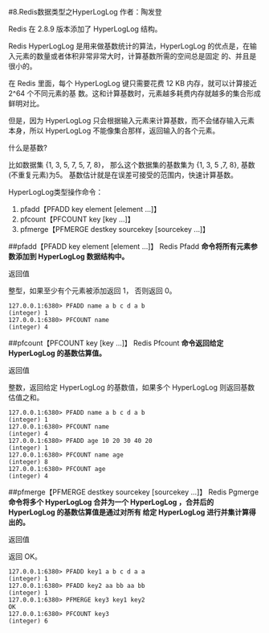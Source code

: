 #8.Redis数据类型之HyperLogLog
作者：陶发登

Redis 在 2.8.9 版本添加了 HyperLogLog 结构。

Redis HyperLogLog 是用来做基数统计的算法，HyperLogLog 的优点是，在输入元素的数量或者体积非常非常大时，计算基数所需的空间总是固定 的、并且是很小的。

在 Redis 里面，每个 HyperLogLog 键只需要花费 12 KB 内存，就可以计算接近 2^64 个不同元素的基 数。这和计算基数时，元素越多耗费内存就越多的集合形成鲜明对比。

但是，因为 HyperLogLog 只会根据输入元素来计算基数，而不会储存输入元素本身，所以 HyperLogLog 不能像集合那样，返回输入的各个元素。

什么是基数?

比如数据集 {1, 3, 5, 7, 5, 7, 8}， 那么这个数据集的基数集为 {1, 3, 5 ,7, 8}, 基数(不重复元素)为5。 基数估计就是在误差可接受的范围内，快速计算基数。

HyperLogLog类型操作命令：

1.	pfadd【PFADD key element [element ...]】
2.	pfcount【PFCOUNT key [key ...]】
3.	pfmerge【PFMERGE destkey sourcekey [sourcekey ...]】

##pfadd【PFADD key element [element ...]】
Redis Pfadd <b>命令将所有元素参数添加到 HyperLogLog 数据结构中。</b>

返回值

整型，如果至少有个元素被添加返回 1， 否则返回 0。

	127.0.0.1:6380> PFADD name a b c d a b
	(integer) 1
	127.0.0.1:6380> PFCOUNT name
	(integer) 4
##pfcount【PFCOUNT key [key ...]】
Redis Pfcount <b>命令返回给定 HyperLogLog 的基数估算值。</b>

返回值

整数，返回给定 HyperLogLog 的基数值，如果多个 HyperLogLog 则返回基数估值之和。

	127.0.0.1:6380> PFADD name a b c d a b
	(integer) 1
	127.0.0.1:6380> PFCOUNT name
	(integer) 4
	127.0.0.1:6380> PFADD age 10 20 30 40 20
	(integer) 1
	127.0.0.1:6380> PFCOUNT name age
	(integer) 8
	127.0.0.1:6380> PFCOUNT age
	(integer) 4
##pfmerge【PFMERGE destkey sourcekey [sourcekey ...]】
Redis Pgmerge <b>命令将多个 HyperLogLog 合并为一个 HyperLogLog ，合并后的 HyperLogLog 的基数估算值是通过对所有 给定 HyperLogLog 进行并集计算得出的。</b>

返回值

返回 OK。

	127.0.0.1:6380> PFADD key1 a b c d a a
	(integer) 1
	127.0.0.1:6380> PFADD key2 aa bb aa bb
	(integer) 1
	127.0.0.1:6380> PFMERGE key3 key1 key2
	OK
	127.0.0.1:6380> PFCOUNT key3
	(integer) 6
